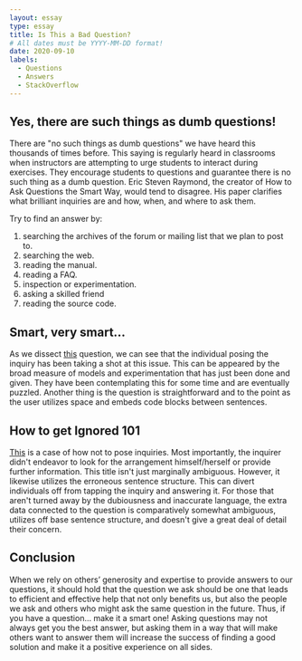 ```yaml
---
layout: essay
type: essay
title: Is This a Bad Question?
# All dates must be YYYY-MM-DD format!
date: 2020-09-10
labels:
  - Questions
  - Answers
  - StackOverflow
---
```


## Yes, there are such things as dumb questions!

There are "no such things as dumb questions" we have heard this thousands of times before. This saying is regularly heard in classrooms when instructors are attempting to urge students to interact during exercises. They encourage students to questions and guarantee there is no such thing as a dumb question. Eric Steven Raymond, the creator of How to Ask Questions the Smart Way, would tend to disagree. His paper clarifies what brilliant inquiries are and how, when, and where to ask them.

Try to find an answer by:
1. searching the archives of the forum or mailing list that we plan to post to.
2. searching the web.
3. reading the manual.
4. reading a FAQ.
5. inspection or experimentation.
6. asking a skilled friend
7. reading the source code.

## Smart, very smart...

As we dissect [this](https://stackoverflow.com/questions/11227809/why-is-processing-a-sorted-array-faster-than-processing-an-unsorted-array) question, we can see that the individual posing the inquiry has been taking a shot at this issue. This can be appeared by the broad measure of models and experimentation that has just been done and given. They have been contemplating this for some time and are eventually puzzled. Another thing is the question is straightforward and to the point as the user utilizes space and embeds code blocks between sentences.

## How to get Ignored 101 

[This](https://stackoverflow.com/questions/56211119/can-help-me-about-execute-sql-in-java) is a case of how not to pose inquiries. Most importantly, the inquirer didn't endeavor to look for the arrangement himself/herself or provide further information. This title isn't just marginally ambiguous. However, it likewise utilizes the erroneous sentence structure. This can divert individuals off from tapping the inquiry and answering it. For those that aren't turned away by the dubiousness and inaccurate language, the extra data connected to the question is comparatively somewhat ambiguous, utilizes off base sentence structure, and doesn't give a great deal of detail their concern. 

## Conclusion

When we rely on others’ generosity and expertise to provide answers to our questions, it should hold that the question we ask should be one that leads to efficient and effective help that not only benefits us, but also the people we ask and others who might ask the same question in the future. Thus, if you have a question… make it a smart one! Asking questions may not always get you the best answer, but asking them in a way that will make others want to answer them will increase the success of finding a good solution and make it a positive experience on all sides.
